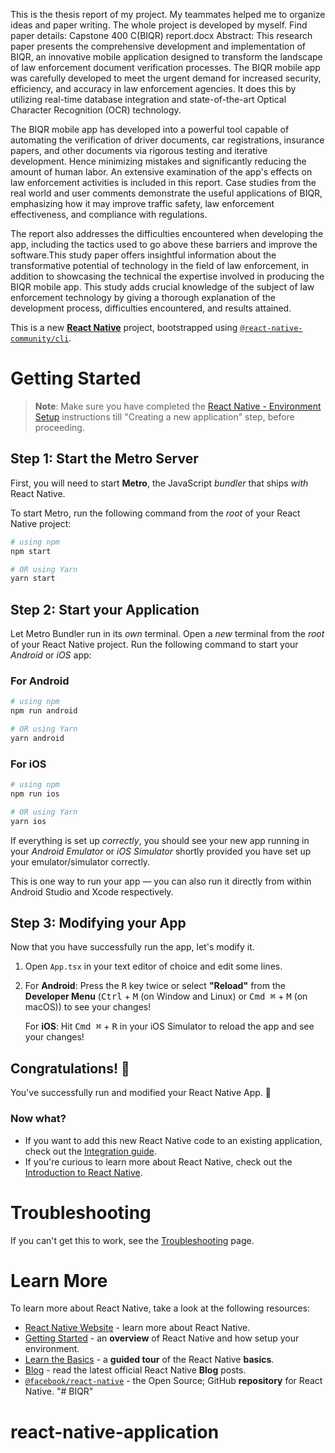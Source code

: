 This is the thesis report of my project. My teammates helped me to organize ideas and paper writing. The whole project is developed by myself. Find paper details: Capstone 400 C(BIQR) report.docx
Abstract:
This research paper presents the comprehensive development and implementation
of BIQR, an innovative mobile application designed to transform the landscape of
law enforcement document verification processes. The BIQR mobile app was
carefully developed to meet the urgent demand for increased security, efficiency,
and accuracy in law enforcement agencies. It does this by utilizing real-time
database integration and state-of-the-art Optical Character Recognition (OCR)
technology.

The BIQR mobile app has developed into a powerful tool capable of automating the
verification of driver documents, car registrations, insurance papers, and other
documents via rigorous testing and iterative development. Hence minimizing
mistakes and significantly reducing the amount of human labor. An extensive
examination of the app&#39;s effects on law enforcement activities is included in this
report. Case studies from the real world and user comments demonstrate the useful
applications of BIQR, emphasizing how it may improve traffic safety, law
enforcement effectiveness, and compliance with regulations.

The report also addresses the difficulties encountered when developing the app,
including the tactics used to go above these barriers and improve the software.This
study paper offers insightful information about the transformative potential of
technology in the field of law enforcement, in addition to showcasing the technical
the expertise involved in producing the BIQR mobile app. This study adds crucial
knowledge of the subject of law enforcement technology by giving a thorough
explanation of the development process, difficulties encountered, and results
attained.


This is a new [**React Native**](https://reactnative.dev) project, bootstrapped using [`@react-native-community/cli`](https://github.com/react-native-community/cli).

# Getting Started

>**Note**: Make sure you have completed the [React Native - Environment Setup](https://reactnative.dev/docs/environment-setup) instructions till "Creating a new application" step, before proceeding.

## Step 1: Start the Metro Server

First, you will need to start **Metro**, the JavaScript _bundler_ that ships _with_ React Native.

To start Metro, run the following command from the _root_ of your React Native project:

```bash
# using npm
npm start

# OR using Yarn
yarn start
```

## Step 2: Start your Application

Let Metro Bundler run in its _own_ terminal. Open a _new_ terminal from the _root_ of your React Native project. Run the following command to start your _Android_ or _iOS_ app:

### For Android

```bash
# using npm
npm run android

# OR using Yarn
yarn android
```

### For iOS

```bash
# using npm
npm run ios

# OR using Yarn
yarn ios
```

If everything is set up _correctly_, you should see your new app running in your _Android Emulator_ or _iOS Simulator_ shortly provided you have set up your emulator/simulator correctly.

This is one way to run your app — you can also run it directly from within Android Studio and Xcode respectively.

## Step 3: Modifying your App

Now that you have successfully run the app, let's modify it.

1. Open `App.tsx` in your text editor of choice and edit some lines.
2. For **Android**: Press the <kbd>R</kbd> key twice or select **"Reload"** from the **Developer Menu** (<kbd>Ctrl</kbd> + <kbd>M</kbd> (on Window and Linux) or <kbd>Cmd ⌘</kbd> + <kbd>M</kbd> (on macOS)) to see your changes!

   For **iOS**: Hit <kbd>Cmd ⌘</kbd> + <kbd>R</kbd> in your iOS Simulator to reload the app and see your changes!

## Congratulations! :tada:

You've successfully run and modified your React Native App. :partying_face:

### Now what?

- If you want to add this new React Native code to an existing application, check out the [Integration guide](https://reactnative.dev/docs/integration-with-existing-apps).
- If you're curious to learn more about React Native, check out the [Introduction to React Native](https://reactnative.dev/docs/getting-started).

# Troubleshooting

If you can't get this to work, see the [Troubleshooting](https://reactnative.dev/docs/troubleshooting) page.

# Learn More

To learn more about React Native, take a look at the following resources:

- [React Native Website](https://reactnative.dev) - learn more about React Native.
- [Getting Started](https://reactnative.dev/docs/environment-setup) - an **overview** of React Native and how setup your environment.
- [Learn the Basics](https://reactnative.dev/docs/getting-started) - a **guided tour** of the React Native **basics**.
- [Blog](https://reactnative.dev/blog) - read the latest official React Native **Blog** posts.
- [`@facebook/react-native`](https://github.com/facebook/react-native) - the Open Source; GitHub **repository** for React Native.
"# BIQR" 
# react-native-application
